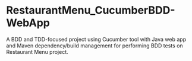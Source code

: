 # RestaurantMenu_CucumberBDD-WebApp
A BDD and TDD-focused project using Cucumber tool with Java web app and Maven dependency/build management for performing BDD tests on Restaurant Menu project.

